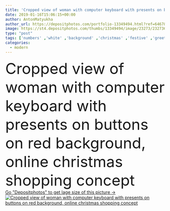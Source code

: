 ```yaml
---
title: 'Cropped view of woman with computer keyboard with presents on buttons on red background, online christmas shopping concept'
date: 2019-01-16T15:06:15+00:00
author: AntonMatyukha
author_url: https://depositphotos.com/portfolio-13349494.html?ref=64678756
image: https://st4.depositphotos.com/thumbs/13349494/image/23273/232736702/api_thumb_450.jpg?forcejpeg=true
type: "post"
tags: ['numbers' ,'white' ,'background' ,'christmas' ,'festive' ,'greeting' ,'holiday' ,'xmas' ,'equipment' ,'person' ,'female' ,'people' ,'hand' ,'modern' ,'winter' ,'concept' ,'presents' ,'woman' ,'device' ,'electronic' ,'fingers' ,'portable' ,'wireless' ,'digital' ,'Pushing' ,'gifts' ,'buttons' ,'using' ,'letters' ,'workplace' ,'workspace' ,'christmastime' ,'wintertime' ,'typing' ,'partial' ,'Cropped' ,'copy space' ,'New Year' ,'Studio Shot' ,'merry christmas' ,'top view' ,'Computer Keyboard' ,'online shopping' ,'gift boxes' ,'on red' ]
categories: 
  - modern
---
```

<div aling="center">
            <font size="60"> Cropped view of woman with computer keyboard with presents on buttons on red background, online christmas shopping concept</font>   
</div>
<div>
    <a href='https://st4.depositphotos.com/thumbs/13349494/image/23273/232736702/api_thumb_450.jpg?forcejpeg=true?ref=64678756' target=_blank > Go "Depositphotos" to get lage size of this picture ->
        <img href='https://st4.depositphotos.com/thumbs/13349494/image/23273/232736702/api_thumb_450.jpg?forcejpeg=true?ref=64678756' src='https://st4.depositphotos.com/13349494/23273/i/950/depositphotos_232736702-stock-photo-cropped-view-woman-computer-keyboard.jpg?forcejpeg=true' alt='Cropped view of woman with computer keyboard with presents on buttons on red background, online christmas shopping concept' >
    </a>
</div>
